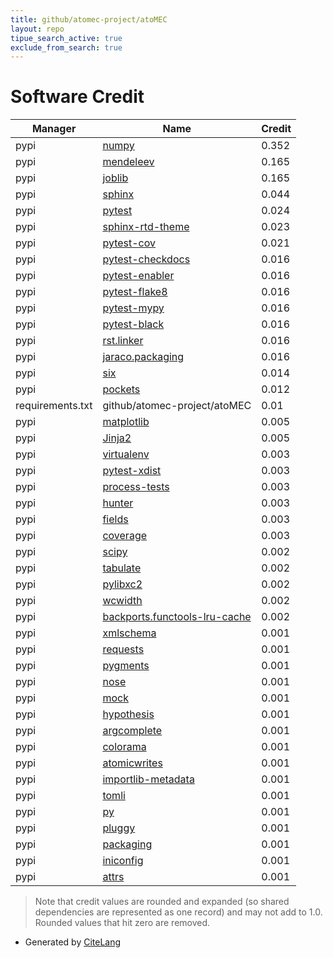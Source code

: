 ```yaml
---
title: github/atomec-project/atoMEC
layout: repo
tipue_search_active: true
exclude_from_search: true
---
```

# Software Credit

|Manager|Name|Credit|
|-------|----|------|
|pypi|[numpy](https://www.numpy.org)|0.352|
|pypi|[mendeleev](https://github.com/lmmentel/mendeleev)|0.165|
|pypi|[joblib](https://joblib.readthedocs.io)|0.165|
|pypi|[sphinx](https://www.sphinx-doc.org/)|0.044|
|pypi|[pytest](https://docs.pytest.org/en/latest/)|0.024|
|pypi|[sphinx-rtd-theme](https://github.com/readthedocs/sphinx_rtd_theme)|0.023|
|pypi|[pytest-cov](https://github.com/pytest-dev/pytest-cov)|0.021|
|pypi|[pytest-checkdocs](https://pypi.org/project/pytest-checkdocs)|0.016|
|pypi|[pytest-enabler](https://pypi.org/project/pytest-enabler)|0.016|
|pypi|[pytest-flake8](https://pypi.org/project/pytest-flake8)|0.016|
|pypi|[pytest-mypy](https://pypi.org/project/pytest-mypy)|0.016|
|pypi|[pytest-black](https://pypi.org/project/pytest-black)|0.016|
|pypi|[rst.linker](https://pypi.org/project/rst.linker)|0.016|
|pypi|[jaraco.packaging](https://pypi.org/project/jaraco.packaging)|0.016|
|pypi|[six](https://pypi.org/project/six)|0.014|
|pypi|[pockets](https://pypi.org/project/pockets)|0.012|
|requirements.txt|github/atomec-project/atoMEC|0.01|
|pypi|[matplotlib](https://pypi.org/project/matplotlib)|0.005|
|pypi|[Jinja2](https://pypi.org/project/Jinja2)|0.005|
|pypi|[virtualenv](https://virtualenv.pypa.io/)|0.003|
|pypi|[pytest-xdist](https://pypi.org/project/pytest-xdist)|0.003|
|pypi|[process-tests](https://pypi.org/project/process-tests)|0.003|
|pypi|[hunter](https://pypi.org/project/hunter)|0.003|
|pypi|[fields](https://pypi.org/project/fields)|0.003|
|pypi|[coverage](https://pypi.org/project/coverage)|0.003|
|pypi|[scipy](https://www.scipy.org)|0.002|
|pypi|[tabulate](https://github.com/astanin/python-tabulate)|0.002|
|pypi|[pylibxc2](https://github.com/mfkasim1/pylibxc/)|0.002|
|pypi|[wcwidth](https://github.com/jquast/wcwidth)|0.002|
|pypi|[backports.functools-lru-cache](https://github.com/jaraco/backports.functools_lru_cache)|0.002|
|pypi|[xmlschema](https://pypi.org/project/xmlschema)|0.001|
|pypi|[requests](https://pypi.org/project/requests)|0.001|
|pypi|[pygments](https://pypi.org/project/pygments)|0.001|
|pypi|[nose](https://pypi.org/project/nose)|0.001|
|pypi|[mock](https://pypi.org/project/mock)|0.001|
|pypi|[hypothesis](https://pypi.org/project/hypothesis)|0.001|
|pypi|[argcomplete](https://pypi.org/project/argcomplete)|0.001|
|pypi|[colorama](https://pypi.org/project/colorama)|0.001|
|pypi|[atomicwrites](https://pypi.org/project/atomicwrites)|0.001|
|pypi|[importlib-metadata](https://pypi.org/project/importlib-metadata)|0.001|
|pypi|[tomli](https://pypi.org/project/tomli)|0.001|
|pypi|[py](https://pypi.org/project/py)|0.001|
|pypi|[pluggy](https://pypi.org/project/pluggy)|0.001|
|pypi|[packaging](https://pypi.org/project/packaging)|0.001|
|pypi|[iniconfig](https://pypi.org/project/iniconfig)|0.001|
|pypi|[attrs](https://pypi.org/project/attrs)|0.001|


> Note that credit values are rounded and expanded (so shared dependencies are represented as one record) and may not add to 1.0. Rounded values that hit zero are removed.


- Generated by [CiteLang](https://github.com/vsoch/citelang)
